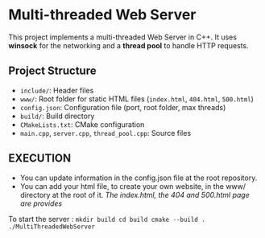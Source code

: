 # Multi-threaded Web Server

This project implements a multi-threaded Web Server in C++.
It uses **winsock** for the networking and a **thread pool** to handle HTTP requests.

## Project Structure

- `include/`: Header files
- `www/`: Root folder for static HTML files (`index.html`, `404.html`, `500.html`)
- `config.json`: Configuration file (port, root folder, max threads)
- `build/`: Build directory
- `CMakeLists.txt`: CMake configuration
- `main.cpp`, `server.cpp`, `thread_pool.cpp`: Source files


## EXECUTION
- You can update information in the config.json file at the root repository.
- You can add your html file, to create your own website, in the www/ directory at the root of it. 
  _The index.html, the 404 and 500.html page are provides_

To start the server :
`mkdir build
cd build
cmake --build .
./MultiThreadedWebServer
`
